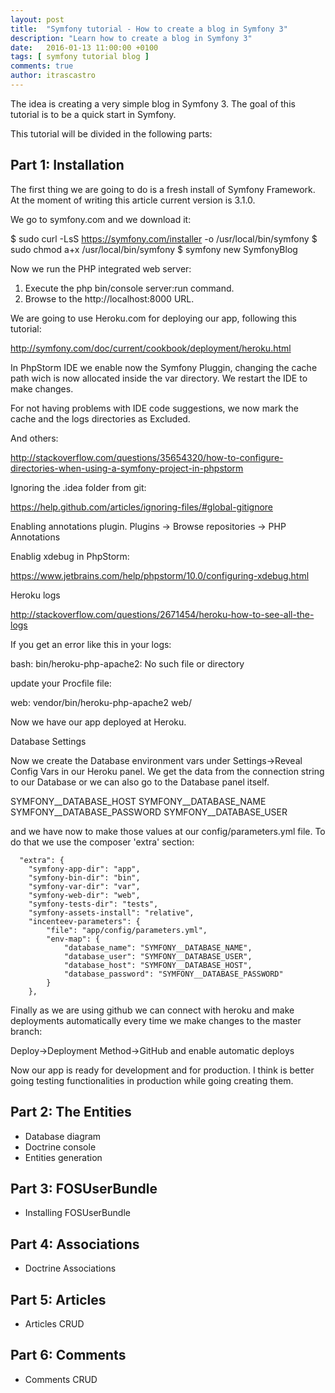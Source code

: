 ```yaml
---
layout: post
title:  "Symfony tutorial - How to create a blog in Symfony 3"
description: "Learn how to create a blog in Symfony 3"
date:   2016-01-13 11:00:00 +0100
tags: [ symfony tutorial blog ]
comments: true
author: itrascastro
---
```


The idea is creating a very simple blog in Symfony 3. The goal of this tutorial is to be a quick start in Symfony.

This tutorial will be divided in the following parts:

## Part 1: Installation

The first thing we are going to do is a fresh install of Symfony Framework. At the moment of writing this article current version is 3.1.0.

We go to symfony.com and we download it:

$ sudo curl -LsS https://symfony.com/installer -o /usr/local/bin/symfony
$ sudo chmod a+x /usr/local/bin/symfony
$ symfony new SymfonyBlog

Now we run the PHP integrated web server:

  1. Execute the php bin/console server:run command.
  2. Browse to the http://localhost:8000 URL.

We are going to use Heroku.com for deploying our app, following this tutorial:

  http://symfony.com/doc/current/cookbook/deployment/heroku.html

In PhpStorm IDE we enable now the Symfony Pluggin, changing the cache path wich is now allocated inside the var directory. We restart the IDE to make changes.

For not having problems with IDE code suggestions, we now mark the cache and the logs directories as Excluded.

And others:

  http://stackoverflow.com/questions/35654320/how-to-configure-directories-when-using-a-symfony-project-in-phpstorm

Ignoring the .idea folder from git:

  https://help.github.com/articles/ignoring-files/#global-gitignore

Enabling annotations plugin. Plugins -> Browse repositories -> PHP Annotations

Enablig xdebug in PhpStorm:

  https://www.jetbrains.com/help/phpstorm/10.0/configuring-xdebug.html

Heroku logs

  http://stackoverflow.com/questions/2671454/heroku-how-to-see-all-the-logs

If you get an error like this in your logs:

  bash: bin/heroku-php-apache2: No such file or directory

update your Procfile file:

  web: vendor/bin/heroku-php-apache2 web/

Now we have our app deployed at Heroku.

Database Settings

Now we create the Database environment vars under Settings->Reveal Config Vars in our Heroku panel. We get the data from the connection string to our Database or we can also go to the Database panel itself.

SYMFONY__DATABASE_HOST
SYMFONY__DATABASE_NAME
SYMFONY__DATABASE_PASSWORD
SYMFONY__DATABASE_USER

and we have now to make those values at our config/parameters.yml file. To do that we use the composer 'extra' section:

      "extra": {
        "symfony-app-dir": "app",
        "symfony-bin-dir": "bin",
        "symfony-var-dir": "var",
        "symfony-web-dir": "web",
        "symfony-tests-dir": "tests",
        "symfony-assets-install": "relative",
        "incenteev-parameters": {
            "file": "app/config/parameters.yml",
            "env-map": {
                "database_name": "SYMFONY__DATABASE_NAME",
                "database_user": "SYMFONY__DATABASE_USER",
                "database_host": "SYMFONY__DATABASE_HOST",
                "database_password": "SYMFONY__DATABASE_PASSWORD"
            }
        },

Finally as we are using github we can connect with heroku and make deployments automatically every time we make changes to the master branch:

Deploy->Deployment Method->GitHub and enable automatic deploys

Now our app is ready for development and for production. I think is better going testing functionalities in production while going creating them.

## Part 2: The Entities

- Database diagram
- Doctrine console
- Entities generation

## Part 3: FOSUserBundle

- Installing FOSUserBundle

## Part 4: Associations

- Doctrine Associations

## Part 5: Articles

- Articles CRUD

## Part 6: Comments

- Comments CRUD
